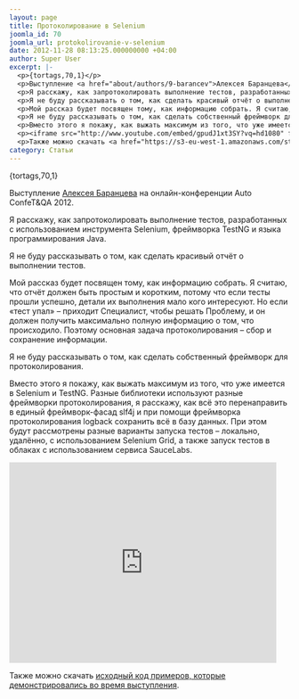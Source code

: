 ```yaml
---
layout: page
title: Протоколирование в Selenium
joomla_id: 70
joomla_url: protokolirovanie-v-selenium
date: 2012-11-28 08:13:25.000000000 +04:00
author: Super User
excerpt: |-
  <p>{tortags,70,1}</p>
  <p>Выступление <a href="about/authors/9-barancev">Алексея Баранцева</a> на онлайн-конференции Auto ConfeT&amp;QA 2012.</p>
  <p>Я расскажу, как запротоколировать выполнение тестов, разработанных с использованием инструмента Selenium, фреймворка TestNG и языка программирования Java.</p>
  <p>Я не буду рассказывать о том, как сделать красивый отчёт о выполнении тестов.</p>
  <p>Мой рассказ будет посвящен тому, как информацию собрать. Я считаю, что отчёт должен быть простым и коротким, потому что если тесты прошли успешно, детали их выполнения мало кого интересуют. Но если «тест упал» – приходит Специалист, чтобы решать Проблему, и он должен получить максимально полную информацию о том, что происходило. Поэтому основная задача протоколирования – сбор и сохранение информации.</p>
  <p>Я не буду рассказывать о том, как сделать собственный фреймворк для протоколирования.</p>
  <p>Вместо этого я покажу, как выжать максимум из того, что уже имеется в Selenium и TestNG. Разные библиотеки используют разные фреймворки протоколирования, я расскажу, как всё это перенаправить в единый фреймворк-фасад slf4j и при помощи фреймворка протоколирования logback сохранить всё в базу данных. При этом будут рассмотрены разные варианты запуска тестов – локально, удалённо, с использованием Selenium Grid, а также запуск тестов в облаках с использованием сервиса SauceLabs.</p>
  <p><iframe src="http://www.youtube.com/embed/gpudJ1xt3SY?vq=hd1080" frameborder="0" width="480" height="360"></iframe></p>
  <p>Также можно скачать <a href="https://s3-eu-west-1.amazonaws.com/stru-files/selenium/autoconfetqa2012_barancev.zip">исходный код примеров, которые демонстрировались во время выступления</a>.</p>
category: Статьи
---
```

<p>{tortags,70,1}</p>
<p>Выступление <a href="about/authors/9-barancev">Алексея Баранцева</a> на онлайн-конференции Auto ConfeT&amp;QA 2012.</p>
<p>Я расскажу, как запротоколировать выполнение тестов, разработанных с использованием инструмента Selenium, фреймворка TestNG и языка программирования Java.</p>
<p>Я не буду рассказывать о том, как сделать красивый отчёт о выполнении тестов.</p>
<p>Мой рассказ будет посвящен тому, как информацию собрать. Я считаю, что отчёт должен быть простым и коротким, потому что если тесты прошли успешно, детали их выполнения мало кого интересуют. Но если «тест упал» – приходит Специалист, чтобы решать Проблему, и он должен получить максимально полную информацию о том, что происходило. Поэтому основная задача протоколирования – сбор и сохранение информации.</p>
<p>Я не буду рассказывать о том, как сделать собственный фреймворк для протоколирования.</p>
<p>Вместо этого я покажу, как выжать максимум из того, что уже имеется в Selenium и TestNG. Разные библиотеки используют разные фреймворки протоколирования, я расскажу, как всё это перенаправить в единый фреймворк-фасад slf4j и при помощи фреймворка протоколирования logback сохранить всё в базу данных. При этом будут рассмотрены разные варианты запуска тестов – локально, удалённо, с использованием Selenium Grid, а также запуск тестов в облаках с использованием сервиса SauceLabs.</p>
<p><iframe src="http://www.youtube.com/embed/gpudJ1xt3SY?vq=hd1080" frameborder="0" width="480" height="360"></iframe></p>
<p>Также можно скачать <a href="https://s3-eu-west-1.amazonaws.com/stru-files/selenium/autoconfetqa2012_barancev.zip">исходный код примеров, которые демонстрировались во время выступления</a>.</p>
